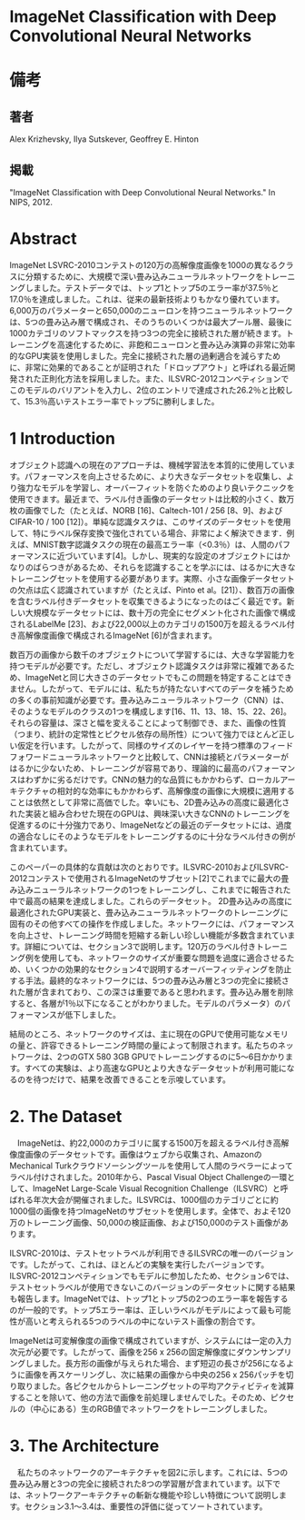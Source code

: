 # ImageNet Classification with Deep Convolutional Neural Networks

# 備考
## 著者
Alex Krizhevsky, Ilya Sutskever, Geoffrey E. Hinton

## 掲載
"ImageNet Classification with Deep Convolutional Neural Networks." In NIPS, 2012.

# Abstract
ImageNet LSVRC-2010コンテストの120万の高解像度画像を1000の異なるクラスに分類するために、大規模で深い畳み込みニューラルネットワークをトレーニングしました。テストデータでは、トップ1とトップ5のエラー率が37.5％と17.0％を達成しました。これは、従来の最新技術よりもかなり優れています。6,000万のパラメーターと650,000のニューロンを持つニューラルネットワークは、5つの畳み込み層で構成され、そのうちのいくつかは最大プール層、最後に1000カテゴリのソフトマックスを持つ3つの完全に接続された層が続きます。トレーニングを高速化するために、非飽和ニューロンと畳み込み演算の非常に効率的なGPU実装を使用しました。完全に接続された層の過剰適合を減らすために、非常に効果的であることが証明された「ドロップアウト」と呼ばれる最近開発された正則化方法を採用しました。また、ILSVRC-2012コンペティションでこのモデルのバリアントを入力し、2位のエントリで達成された26.2％と比較して、15.3％高いテストエラー率でトップ5に勝利しました。

# 1 Introduction
オブジェクト認識への現在のアプローチは、機械学習法を本質的に使用しています。パフォーマンスを向上させるために、より大きなデータセットを収集し、より強力なモデルを学習し、オーバーフィットを防ぐためのより良いテクニックを使用できます。最近まで、ラベル付き画像のデータセットは比較的小さく、数万枚の画像でした（たとえば、NORB [16]、Caltech-101 / 256 [8、9]、およびCIFAR-10 / 100 [12]）。単純な認識タスクは、このサイズのデータセットを使用して、特にラベル保存変換で強化されている場合、非常によく解決できます．例えば、MNIST数字認識タスクの現在の最高エラー率（<0.3％）は、人間のパフォーマンスに近づいています[4]。しかし、現実的な設定のオブジェクトにはかなりのばらつきがあるため、それらを認識することを学ぶには、はるかに大きなトレーニングセットを使用する必要があります。実際、小さな画像データセットの欠点は広く認識されていますが（たとえば、Pinto et al。[21]）、数百万の画像を含むラベル付きデータセットを収集できるようになったのはごく最近です。新しい大規模なデータセットには、数十万の完全にセグメント化された画像で構成されるLabelMe [23]、および22,000以上のカテゴリの1500万を超えるラベル付き高解像度画像で構成されるImageNet [6]が含まれます。

数百万の画像から数千のオブジェクトについて学習するには、大きな学習能力を持つモデルが必要です。ただし、オブジェクト認識タスクは非常に複雑であるため、ImageNetと同じ大きさのデータセットでもこの問題を特定することはできません。したがって、モデルには、私たちが持たないすべてのデータを補うための多くの事前知識が必要です。畳み込みニューラルネットワーク（CNN）は、そのようなモデルのクラスの1つを構成します[16、11、13、18、15、22、26]。それらの容量は、深さと幅を変えることによって制御でき、また、画像の性質（つまり、統計の定常性とピクセル依存の局所性）について強力でほとんど正しい仮定を行います。したがって、同様のサイズのレイヤーを持つ標準のフィードフォワードニューラルネットワークと比較して、CNNは接続とパラメーターがはるかに少ないため、トレーニングが容易であり、理論的に最高のパフォーマンスはわずかに劣るだけです。CNNの魅力的な品質にもかかわらず、ローカルアーキテクチャの相対的な効率にもかかわらず、高解像度の画像に大規模に適用することは依然として非常に高価でした。幸いにも、2D畳み込みの高度に最適化された実装と組み合わせた現在のGPUは、興味深い大きなCNNのトレーニングを促進するのに十分強力であり、ImageNetなどの最近のデータセットには、過度の適合なしにそのようなモデルをトレーニングするのに十分なラベル付きの例が含まれています。

このペーパーの具体的な貢献は次のとおりです。ILSVRC-2010およびILSVRC-2012コンテストで使用されるImageNetのサブセット[2]でこれまでに最大の畳み込みニューラルネットワークの1つをトレーニングし、これまでに報告された中で最高の結果を達成しました。これらのデータセット。 2D畳み込みの高度に最適化されたGPU実装と、畳み込みニューラルネットワークのトレーニングに固有のその他すべての操作を作成しました。ネットワークには、パフォーマンスを向上させ、トレーニング時間を短縮する新しい珍しい機能が多数含まれています。詳細については、セクション3で説明します。120万のラベル付きトレーニング例を使用しても、ネットワークのサイズが重要な問題を過度に適合させるため、いくつかの効果的なセクション4で説明するオーバーフィッティングを防止する手法。最終的なネットワークには、5つの畳み込み層と3つの完全に接続された層が含まれており、この深さは重要であると思われます。畳み込み層を削除すると、各層が1％以下になることがわかりました。モデルのパラメータ）のパフォーマンスが低下しました。

結局のところ、ネットワークのサイズは、主に現在のGPUで使用可能なメモリの量と、許容できるトレーニング時間の量によって制限されます。私たちのネットワークは、2つのGTX 580 3GB GPUでトレーニングするのに5〜6日かかります。すべての実験は、より高速なGPUとより大きなデータセットが利用可能になるのを待つだけで、結果を改善できることを示唆しています。

# 2. The Dataset
　ImageNetは、約22,000のカテゴリに属する1500万を超えるラベル付き高解像度画像のデータセットです。画像はウェブから収集され、AmazonのMechanical Turkクラウドソーシングツールを使用して人間のラベラーによってラベル付けされました。2010年から、Pascal Visual Object Challengeの一環として、ImageNet Large-Scale Visual Recognition Challenge（ILSVRC）と呼ばれる年次大会が開催されました。ILSVRCは、1000個のカテゴリごとに約1000個の画像を持つImageNetのサブセットを使用します。全体で、およそ120万のトレーニング画像、50,000の検証画像、および150,000のテスト画像があります。

ILSVRC-2010は、テストセットラベルが利用できるILSVRCの唯一のバージョンです。したがって、これは、ほとんどの実験を実行したバージョンです。ILSVRC-2012コンペティションでもモデルに参加したため、セクション6では、テストセットラベルが使用できないこのバージョンのデータセットに関する結果も報告します。ImageNetでは、トップ1とトップ5の2つのエラー率を報告するのが一般的です。トップ5エラー率は、正しいラベルがモデルによって最も可能性が高いと考えられる5つのラベルの中にないテスト画像の割合です。

ImageNetは可変解像度の画像で構成されていますが、システムには一定の入力次元が必要です。したがって、画像を256 x 256の固定解像度にダウンサンプリングしました。長方形の画像が与えられた場合、まず短辺の長さが256になるように画像を再スケーリングし、次に結果の画像から中央の256 x 256パッチを切り取りました。各ピクセルからトレーニングセットの平均アクティビティを減算することを除いて、他の方法で画像を前処理しませんでした。そのため、ピクセルの（中心にある）生のRGB値でネットワークをトレーニングしました。

# 3. The Architecture
　私たちのネットワークのアーキテクチャを図2に示します。これには、5つの畳み込み層と3つの完全に接続された8つの学習層が含まれています。以下では、ネットワークアーキテクチャの斬新な機能や珍しい特徴について説明します。セクション3.1〜3.4は、重要性の評価に従ってソートされています。
